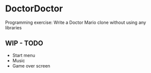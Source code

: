 # DoctorDoctor
Programming exercise: Write a Doctor Mario clone without using any libraries

## WIP - TODO
- Start menu
- Music
- Game over screen